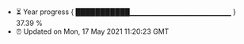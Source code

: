 - ⏳ Year progress { ███████████▁▁▁▁▁▁▁▁▁▁▁▁▁▁▁▁▁▁▁ } 37.39 %
- ⏰ Updated on Mon, 17 May 2021 11:20:23 GMT

